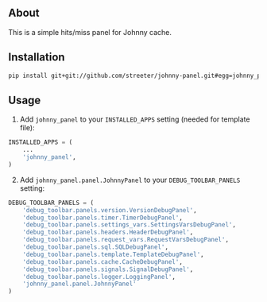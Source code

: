 ## About

This is a simple hits/miss panel for Johnny cache.

## Installation

```bash
pip install git+git://github.com/streeter/johnny-panel.git#egg=johnny_panel
```

## Usage

1. Add `johnny_panel` to your `INSTALLED_APPS` setting (needed for template file):

```python
INSTALLED_APPS = (
    ...
    'johnny_panel',
)
```

2. Add `johnny_panel.panel.JohnnyPanel` to your `DEBUG_TOOLBAR_PANELS` setting:

```python
DEBUG_TOOLBAR_PANELS = (
    'debug_toolbar.panels.version.VersionDebugPanel',
    'debug_toolbar.panels.timer.TimerDebugPanel',
    'debug_toolbar.panels.settings_vars.SettingsVarsDebugPanel',
    'debug_toolbar.panels.headers.HeaderDebugPanel',
    'debug_toolbar.panels.request_vars.RequestVarsDebugPanel',
    'debug_toolbar.panels.sql.SQLDebugPanel',
    'debug_toolbar.panels.template.TemplateDebugPanel',
    'debug_toolbar.panels.cache.CacheDebugPanel',
    'debug_toolbar.panels.signals.SignalDebugPanel',
    'debug_toolbar.panels.logger.LoggingPanel',
    'johnny_panel.panel.JohnnyPanel'
)
```